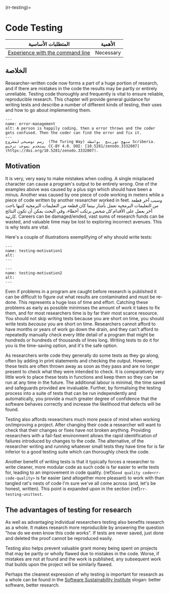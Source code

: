 (rr-testing)=
# Code Testing

| المتطلبات الأساسية                                                                            | الأهمية   |
| --------------------------------------------------------------------------------------------- | --------- |
| [Experience with the command line](https://programminghistorian.org/en/lessons/intro-to-bash) | Necessary |

## الخلاصة

Researcher-written code now forms a part of a huge portion of research, and if there are mistakes in the code the results may be partly or entirely unreliable. Testing code thoroughly and frequently is vital to ensure reliable, reproducible research. This chapter will provide general guidance for writing tests and describe a number of different kinds of testing, their uses and how to go about implementing them.

```{figure}  ../figures/error-management.*
---
name: error-management
alt: A person is happily coding, then a error throws and the coder gets confused. Then the coder can find the error and fix it.
---
رسم توضيحي لمشروع  (The Turing Way) منهج تورينج  بواسطة Scriberia. يستخدم بموجب ترخيص CC-BY 4.0. DOI: [10.5281/zenodo.3332807](https://doi.org/10.5281/zenodo.3332807).
```

## Motivation

It is very, very easy to make mistakes when coding. A single misplaced character can cause a program's output to be entirely wrong. One of the examples above was caused by a plus sign which should have been a minus. Another was caused by one piece of code working in meters while a piece of code written by another researcher worked in feet. وسبب آخر قطعة من التعليمات البرمجية تعمل بأمتار بينما كان قطعة من التعليمات البرمجية كتبها باحث آخر يعمل على الأقدام *كل شخص* يرتكب أخطاء، وفي البحث يمكن أن تكون النتائج كارثية. Careers can be damaged/ended, vast sums of research funds can be wasted, and valuable time may be lost to exploring incorrect avenues. This is why tests are vital.

Here's a couple of illustrations exemplifying of why should write tests:

```{figure}  ../figures/testing-motivation1.*
---
name: testing-motivation1
alt:
---
```

```{figure}  ../figures/testing-motivation2.*
---
name: testing-motivation2
alt:
---
```

Even if problems in a program are caught before research is published it can be difficult to figure out what results are contaminated and must be re-done. This represents a huge loss of time and effort. Catching these problems as early as possible minimises the amount of work it takes to fix them, and for most researchers time is by far their most scarce resource. You should not skip writing tests because you are short on time, you should write tests *because* you are short on time. Researchers cannot afford to have months or years of work go down the drain, and they can't afford to repeatedly manually check every little detail of a program that might be hundreds or hundreds of thousands of lines long. Writing tests to do it for you is the time-saving option, and it's the safe option.

As researchers write code they generally do some tests as they go along, often by adding in print statements and checking the output. However, these tests are often thrown away as soon as they pass and are no longer present to check what they were intended to check. It is comparatively very little work to place these tests in functions and keep them so they can be run at any time in the future. The additional labour is minimal, the time saved and safeguards provided are invaluable. Further, by formalising the testing process into a suite of tests that can be run independently and automatically, you provide a much greater degree of confidence that the software behaves correctly and increase the likelihood that defects will be found.

Testing also affords researchers much more peace of mind when working on/improving a project. After changing their code a researcher will want to check that their changes or fixes have not broken anything. Providing researchers with a fail-fast environment allows the rapid identification of failures introduced by changes to the code. The alternative, of the researcher writing and running whatever small tests they have time for is far inferior to a good testing suite which can thoroughly check the code.

Another benefit of writing tests is that it typically forces a researcher to write cleaner, more modular code as such code is far easier to write tests for, leading to an improvement in code quality.
{ref}`Good quality code<rr-code-quality>` is far easier (and altogether more pleasant) to work with than tangled rat's nests of code I'm sure we've all come across (and, let's be honest, written). This point is expanded upon in the section {ref}`rr-testing-unittest`.

## The advantages of testing for research

As well as advantaging individual researchers testing also benefits research as a whole. It makes research more reproducible by answering the question "how do we even know this code works". If tests are never saved, just done and deleted the proof cannot be reproduced easily.

Testing also helps prevent valuable grant money being spent on projects that may be partly or wholly flawed due to mistakes in the code. Worse, if mistakes are not at found and the work is published, any subsequent work that builds upon the project will be similarly flawed.

Perhaps the cleanest expression of why testing is important for research as a whole can be found in the [Software Sustainability Institute](https://www.software.ac.uk/) slogan: better software, better research.
